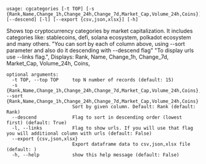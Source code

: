 ```
usage: cgcategories [-t TOP] [-s {Rank,Name,Change_1h,Change_24h,Change_7d,Market_Cap,Volume_24h,Coins}] [--descend] [-l] [--export {csv,json,xlsx}] [-h]

```
Shows top cryptocurrency categories by market capitalization. It includes categories like: stablecoins, defi, solana ecosystem, polkadot ecosystem
and many others. "You can sort by each of column above, using --sort parameter and also do it descending with --descend flag" "To display urls use
--links flag.", Displays: Rank, Name, Change_1h, Change_7d, Market_Cap, Volume_24h, Coins,

```
optional arguments:
  -t TOP, --top TOP     top N number of records (default: 15)
  -s {Rank,Name,Change_1h,Change_24h,Change_7d,Market_Cap,Volume_24h,Coins}, --sort {Rank,Name,Change_1h,Change_24h,Change_7d,Market_Cap,Volume_24h,Coins}
                        Sort by given column. Default: Rank (default: Rank)
  --descend             Flag to sort in descending order (lowest first) (default: True)
  -l, --links           Flag to show urls. If you will use that flag you will additional column with urls (default: False)
  --export {csv,json,xlsx}
                        Export dataframe data to csv,json,xlsx file (default: )
  -h, --help            show this help message (default: False)
```
